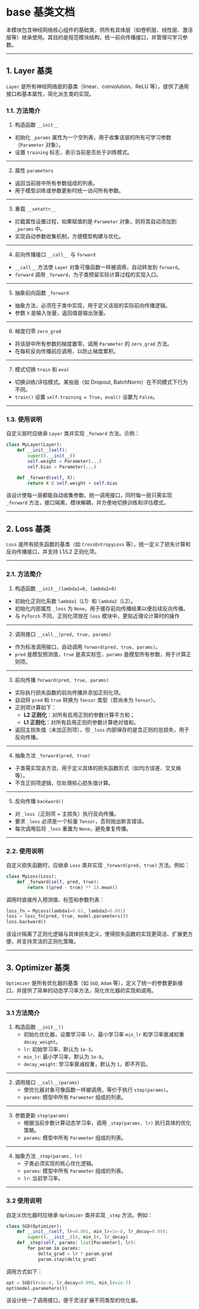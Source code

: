 # base 基类文档

本模块包含神经网络核心组件的基础类，供所有具体层（如卷积层、线性层、激活层等）继承使用。其目的是规范模块结构，统一前向传播接口，并管理可学习参数。

---

## 1. Layer 基类

`Layer` 是所有神经网络层的基类（linear、convolution、ReLU 等），提供了通用接口和基本属性，简化派生类的实现。

### 1.1. 方法简介

1. 构造函数 `__init__`
- 初始化 `_params` 属性为一个空列表，用于收集该层的所有可学习参数（`Parameter` 对象）。
- 设置 `training` 标志，表示当前是否处于训练模式。

---

2. 属性 `parameters`
- 返回当前层中所有参数组成的列表。
- 用于模型训练或参数更新时统一访问所有参数。

---

3. 重载 `__setattr__`
- 拦截属性设置过程，如果赋值的是 `Parameter` 对象，则将其自动添加到 `_params` 中。
- 实现自动参数收集机制，方便模型构建与优化。

---

4. 前向传播接口 `__call__` 与 `forward`
- `__call__` 方法使 `Layer` 对象可像函数一样被调用，自动转发到 `forward`。
- `forward` 调用 `_forward`，为子类预留实际计算过程的实现入口。

---

5. 抽象前向函数 `_forward`
- 抽象方法，必须在子类中实现，用于定义该层的实际前向传播逻辑。
- 参数 `X` 是输入张量，返回值是输出张量。

---

6. 梯度归零 `zero_grad`
- 将该层中所有参数的梯度置零，调用 `Parameter` 的 `zero_grad` 方法。
- 在每轮反向传播前应调用，以防止梯度累积。

---

7. 模式切换 `train` 和 `eval`
- 切换训练/评估模式。某些层（如 Dropout, BatchNorm）在不同模式下行为不同。
- `train()` 设置 `self.training = True`，`eval()` 设置为 `False`。

---

### 1.3. 使用说明

自定义层时应继承 `Layer` 类并实现 `_forward` 方法。示例：

```python
class MyLayer(Layer):
    def __init__(self):
        super().__init__()
        self.weight = Parameter(...)
        self.bias = Parameter(...)

    def _forward(self, X):
        return X @ self.weight + self.bias
```

该设计使每一层都能自动收集参数、统一调用接口，同时每一层只需实现 `_forward` 方法，接口隔离，模块解耦，并方便地切换训练和评估模式。

---

## 2. Loss 基类

`Loss` 是所有损失函数的基类（如 `CrossEntropyLoss` 等），统一定义了损失计算和反向传播接口，并支持 L1/L2 正则化项。

---

### 2.1. 方法简介

1. 构造函数 `__init__(lambda1=0, lambda2=0)`
* 初始化正则化系数 `lambda1`（L1）和 `lambda2`（L2）。
* 初始化内部属性 `_loss` 为 `None`，用于缓存前向传播结果以便后续反向传播。
* 与 `PyTorch` 不同，正则化项放在 `loss` 模块中，更贴近理论计算时的操作

---

2. 调用接口 `__call__(pred, true, params)`
* 作为标准调用接口，自动调用 `forward(pred, true, params)`。
* `pred` 是模型预测值，`true` 是真实标签，`params` 是模型所有参数，用于计算正则项。

---

3. 前向传播 `forward(pred, true, params)`
* 实际执行损失函数的前向传播并添加正则化项。
* 自动将 `pred` 和 `true` 转换为 `Tensor` 类型（若尚未为 `Tensor`）。
* 正则项计算如下：
  * **L2 正则化**：对所有启用正则的参数计算平方和；
  * **L1 正则化**：对所有启用正则的参数计算绝对值和。
* 返回主损失值（未加正则项），但 `_loss` 内部保存的是含正则的总损失，用于反向传播。

---

4. 抽象方法 `_forward(pred, true)`
* 子类需实现该方法，用于定义具体的损失函数形式（如均方误差、交叉熵等）。
* 不含正则项逻辑，仅处理核心损失值计算。

---

5. 反向传播 `backward()`
* 对 `_loss`（正则项 + 主损失）执行反向传播。
* 要求 `_loss` 必须是一个标量 `Tensor`，否则抛出断言错误。
* 每次调用后将 `_loss` 重置为 `None`，避免重复传播。

---

### 2.2. 使用说明

自定义损失函数时，应继承 `Loss` 类并实现 `_forward(pred, true)` 方法。例如：

```python
class MyLoss(Loss):
    def _forward(self, pred, true):
        return ((pred - true) ** 2).mean()
```

调用时直接传入预测值、标签和参数列表：

```python
loss_fn = MyLoss(lambda1=0.01, lambda2=0.001)
loss = loss_fn(pred, true, model.parameters())
loss.backward()
```

该设计隔离了正则化逻辑与具体损失定义，使得损失函数的实现更简洁、扩展更方便，并支持灵活的正则化策略。

---

## 3. Optimizer 基类

`Optimizer` 是所有优化器的基类（如 `SGD`, `Adam` 等），定义了统一的参数更新接口，并提供了简单的动态学习率方法，简化优化器的实现和调用。

---

### 3.1 方法简介

1. 构造函数 `__init__()`
    * 初始化优化器，设置学习率 `lr`、最小学习率 `min_lr` 和学习率衰减权重 `decay_weight`。
    * `lr`: 初始学习率，默认为 `1e-3`。
    * `min_lr`: 最小学习率，默认为 `1e-8`。
    * `decay_weight`: 学习率衰减权重，默认为 `1`，即不开启。

---

2. 调用接口 `__call__(params)`
    * 使优化器对象可像函数一样被调用，等价于执行 `step(params)`。
    * `params`: 模型中所有 `Parameter` 组成的列表。

---

3. 参数更新 `step(params)`
    * 根据当前步数计算动态学习率，调用 `_step(params, lr)` 执行具体的优化策略。
    * `params`: 模型中所有 `Parameter` 组成的列表。

---

4. 抽象方法 `_step(params, lr)`
    * 子类必须实现的核心优化逻辑。
    * `params`: 模型中所有 `Parameter` 组成的列表。
    * `lr`: 当前学习率。

---

### 3.2 使用说明
自定义优化器时应继承 `Optimizer` 类并实现 `_step` 方法。例如：
```python
class SGD(Optimizer):
    def __init__(self, lr=0.001, min_lr=1e-8, lr_decay=0.99):
        super().__init__(lr, min_lr, lr_decay)
    def _step(self, params: list[Parameter], lr):
        for param in params:
            delta_grad = lr * param.grad
            param.step(delta_grad)
```

调用方式如下：

```python
opt = SGD(lr=1e-4, lr_decay=0.999, min_lr=1e-7)
opt(model.parameters())
```

该设计统一了调用接口，便于灵活扩展不同类型的优化器。